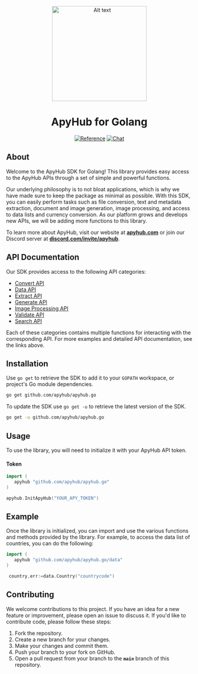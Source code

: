 <div align="center">
  <img src="https://apyhub.com/logo.svg" alt="Alt text" width="256px" height="256px">

# ApyHub for Golang

[![Reference](https://img.shields.io/badge/api-reference-blue.svg)](https://apyhub.com/)
[![Chat](https://camo.githubusercontent.com/75ee4c902e099cde950b194d37afca7ba236cc0892cf7db0804b85a46e9c4bc6/68747470733a2f2f696d672e736869656c64732e696f2f646973636f72642f393938393639313139363537343237303234)](https://discord.com/invite/JZagJJcw6F)


</div>

## About 

Welcome to the ApyHub SDK for Golang! This library provides easy access to the ApyHub APIs through a set of simple and powerful functions.

Our underlying philosophy is to not bloat applications, which is why we have made sure to keep the package as minimal as possible. With this SDK, you can easily perform tasks such as file conversion, text and metadata extraction, document and image generation, image processing, and access to data lists and currency conversion. As our platform grows and develops new APIs, we will be adding more functions to this library.

To learn more about ApyHub, visit our website at **[apyhub.com](https://www.apyhub.com/)** or join our Discord server at **[discord.com/invite/apyhub](https://discord.gg/JZagJJcw6F)**.

## **API Documentation**

Our SDK provides access to the following API categories:

- [Convert API](https://github.com/apyhub/apyhub.go/tree/main/docs/modules/convert.md)
- [Data API](https://github.com/apyhub/apyhub.go/tree/main/docs/modules/data.md)
- [Extract API](https://github.com/apyhub/apyhub.go/tree/main/docs/modules/extract.md)
- [Generate API](https://github.com/apyhub/apyhub.go/tree/main/docs/modules/generate.md)
- [Image Processing API](https://github.com/apyhub/apyhub.go/tree/main/docs/modules/imageProcessor.md)
- [Validate API](https://github.com/apyhub/apyhub.go/tree/main/docs/modules/validate.md)
- [Search API](https://github.com/apyhub/apyhub.go/tree/main/docs/modules/search.md)

Each of these categories contains multiple functions for interacting with the corresponding API. For more examples and detailed API documentation, see the links above.

## **Installation**

Use `go get` to retrieve the SDK to add it to your `GOPATH` workspace, or
project's Go module dependencies.

```bash
go get github.com/apyhub/apyhub.go
```

To update the SDK use `go get -u` to retrieve the latest version of the SDK.

```bash
go get -u github.com/apyhub/apyhub.go
```

## **Usage**

To use the library, you will need to initialize it with your ApyHub API token.

#### Token

```go
import (
   apyhub "github.com/apyhub/apyhub.go"
)

apyhub.InitApyHub("YOUR_APY_TOKEN")
```

## **Example**

Once the library is initialized, you can import and use the various functions and methods provided by the library. For example, to access the data list of countries, you can do the following:

```go
import (
   apyhub "github.com/apyhub/apyhub.go/data"
)

 country,err:=data.Country("countrycode")
```

## **Contributing**

We welcome contributions to this project. If you have an idea for a new feature or improvement, please open an issue to discuss it. If you'd like to contribute code, please follow these steps:

1. Fork the repository.
2. Create a new branch for your changes.
3. Make your changes and commit them.
4. Push your branch to your fork on GitHub.
5. Open a pull request from your branch to the **`main`** branch of this repository.